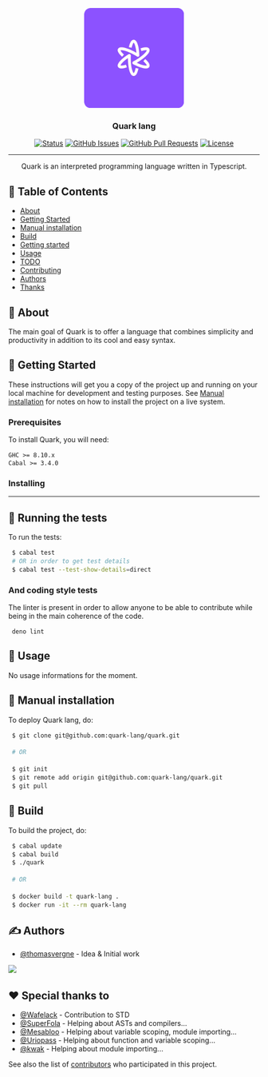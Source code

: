 <p align="center">
  <a href="" rel="noopener">
 <img width=200px height=200px src="assets/logo.png" alt="Project logo"></a>
</p>

<h3 align="center">Quark lang</h3>

<div align="center">

[![Status](https://img.shields.io/badge/status-active-success.svg)]()
[![GitHub Issues](https://img.shields.io/github/issues/quark-lang/quark.svg)](https://github.com/quark-lang/quark/issues)
[![GitHub Pull Requests](https://img.shields.io/github/issues-pr/quark-lang/quark.svg)](https://github.com/quark-lang/quark/pulls)
[![License](https://img.shields.io/badge/license-Creative%20commons-blue.svg)](/LICENSE)
 
</div>

---

<p align="center"> 
    Quark is an interpreted programming language written in Typescript.
    <br> 
</p>

## 📝 Table of Contents

-   [About](#about)
-   [Getting Started](#getting_started)
-   [Manual installation](#manual)
-   [Build](#build)
-   [Getting started](./GUIDE.md)
-   [Usage](#usage)
-   [TODO](./TODO.md)
-   [Contributing](./CONTRIBUTING.md)
-   [Authors](#authors)
-   [Thanks](#thanks)

## 🧐 About <a name = "about"></a>

The main goal of Quark is to offer a language that combines simplicity and
productivity in addition to its cool and easy syntax.

## 🏁 Getting Started <a name = "getting_started"></a>

These instructions will get you a copy of the project up and running on your
local machine for development and testing purposes. See
[Manual installation](#manual) for notes on how to install the project on a live
system.

### Prerequisites

To install Quark, you will need:

```
GHC >= 8.10.x
Cabal >= 3.4.0
```

### Installing

---

## 🔧 Running the tests <a name = "tests"></a>

To run the tests:

```bash
 $ cabal test
 # OR in order to get test details
 $ cabal test --test-show-details=direct
```

### And coding style tests

The linter is present in order to allow anyone to be able to contribute while
being in the main coherence of the code.

```
 deno lint
```

## 🎈 Usage <a name="usage"></a>

No usage informations for the moment.

## 🚀 Manual installation <a name = "manual"></a>

To deploy Quark lang, do:

```bash
 $ git clone git@github.com:quark-lang/quark.git

 # OR

 $ git init
 $ git remote add origin git@github.com:quark-lang/quark.git
 $ git pull

```

## 🚀 Build <a name = "build"></a>

To build the project, do:

```bash
 $ cabal update
 $ cabal build
 $ ./quark

 # OR

 $ docker build -t quark-lang .
 $ docker run -it --rm quark-lang
```
## ✍️ Authors <a name = "authors"></a>

-   [@thomasvergne](https://github.com/thomasvergne) - Idea & Initial work

<a href="https://github.com/quark-lang/quark/graphs/contributors">
  <img src="https://contributors-img.web.app/image?repo=quark-lang/quark" />
</a>

## ❤️ Special thanks to️ <a name = "thanks"></a>
- [@Wafelack](https://github.com/Wafelack) - Contribution to STD
- [@SuperFola](https://github.com/SuperFola) - Helping about ASTs and compilers...
- [@Mesabloo](https://github.com/Mesabloo) - Helping about variable scoping, module importing...
- [@Uriopass](https://github.com/Uriopass) - Helping about function and variable scoping...
- [@kwak]() - Helping about module importing...

See also the list of
[contributors](https://github.com/quark-lang/quark/contributors) who
participated in this project.
